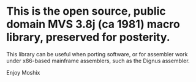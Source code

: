 # This is the open source, public domain MVS 3.8j (ca 1981) macro library, preserved for posterity.

This library can be useful when porting software, or for assembler work under x86-based mainframe assemblers, such as the Dignus assembler. 

Enjoy
Moshix

